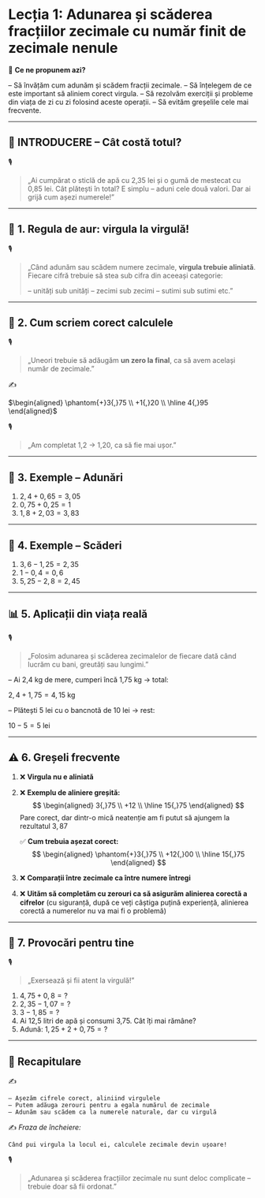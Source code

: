 # Lecția 1: Adunarea și scăderea fracțiilor zecimale cu număr finit de zecimale nenule

🎯 **Ce ne propunem azi?**

 – Să învățăm cum adunăm și scădem fracții zecimale.
 – Să înțelegem de ce este important să aliniem corect virgula.
 – Să rezolvăm exerciții și probleme din viața de zi cu zi folosind aceste operații.
 – Să evităm greșelile cele mai frecvente.

------

## 🔔 INTRODUCERE – Cât costă totul?

🎙️

> „Ai cumpărat o sticlă de apă cu 2,35 lei și o gumă de mestecat cu 0,85 lei. Cât plătești în total?
>  E simplu – aduni cele două valori. Dar ai grijă cum așezi numerele!”

------

## 🔹 1. Regula de aur: virgula la virgulă!

🎙️

> „Când adunăm sau scădem numere zecimale, **virgula trebuie aliniată**.
>  Fiecare cifră trebuie să stea sub cifra din aceeași categorie:
>
> – unități sub unități
>  – zecimi sub zecimi
>  – sutimi sub sutimi etc.”

------

## 🔹 2. Cum scriem corect calculele

🎙️

> „Uneori trebuie să adăugăm **un zero la final**, ca să avem același număr de zecimale.”

✍️

$\begin{aligned} \phantom{+}3{,}75 \\ +1{,}20 \\ \hline 4{,}95 \end{aligned}$

🎙️

> „Am completat 1,2 → 1,20, ca să fie mai ușor.”

------

## 🔹 3. Exemple – Adunări

1. $2{,}4 + 0{,}65 = 3{,}05$
2. $0{,}75 + 0{,}25 = 1$
3. $1{,}8 + 2{,}03 = 3{,}83$

------

## 🔹 4. Exemple – Scăderi

1. $3{,}6 - 1{,}25 = 2{,}35$
2. $1 - 0{,}4 = 0{,}6$
3. $5{,}25 - 2{,}8 = 2{,}45$

------

## 📊 5. Aplicații din viața reală

🎙️

> „Folosim adunarea și scăderea zecimalelor de fiecare dată când lucrăm cu bani, greutăți sau lungimi.”

– Ai 2,4 kg de mere, cumperi încă 1,75 kg → total:

$2{,}4 + 1{,}75 = 4{,}15 \text{ kg}$

– Plătești 5 lei cu o bancnotă de 10 lei → rest:

$10 - 5 = 5 \text{ lei}$

------

## ⚠️ 6. Greșeli frecvente

1. ❌ **Virgula nu e aliniată**
   
2. ❌ **Exemplu de aliniere greșită:**
   $$
   \begin{aligned}
   3{,}75 \\
   +12 \\
   \hline
   15{,}75 
   \end{aligned}
   $$
   Pare corect, dar dintr-o mică neatenție am fi putut să ajungem la rezultatul $3,87$

   ✅ **Cum trebuia așezat corect:**
   $$
   \begin{aligned}
   \phantom{+}3{,}75 \\
   +12{,}00 \\
   \hline
   15{,}75
   \end{aligned}
   $$

1. ❌ **Comparații între zecimale ca între numere întregi**
2. ❌ **Uităm să completăm cu zerouri ca să asigurăm alinierea corectă a cifrelor** (cu siguranță, după ce veți câștiga puțină experiență, alinierea corectă a numerelor nu va mai fi o problemă)

------

## 🧩 7. Provocări pentru tine

🎙️

> „Exersează și fii atent la virgulă!”

1. $4{,}75 + 0{,}8 = ?$
2. $2{,}35 - 1{,}07 = ?$
3. $3 - 1{,}85 = ?$
4. Ai 12,5 litri de apă și consumi 3,75. Cât îți mai rămâne?
5. Adună: $1{,}25 + 2 + 0{,}75 = ?$

------

## 🔁 Recapitulare

✍️

```
– Așezăm cifrele corect, aliniind virgulele
– Putem adăuga zerouri pentru a egala numărul de zecimale
– Adunăm sau scădem ca la numerele naturale, dar cu virgulă
```

✍️ *Fraza de încheiere:*

```
Când pui virgula la locul ei, calculele zecimale devin ușoare!
```

🎙️

> „Adunarea și scăderea fracțiilor zecimale nu sunt deloc complicate – trebuie doar să fii ordonat.”


